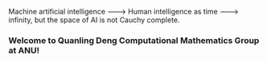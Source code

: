 Machine artificial intelligence ---> Human intelligence as time ---> infinity, but the space of AI is not Cauchy complete. 

### Welcome to Quanling Deng Computational Mathematics Group at ANU!

